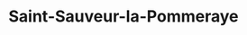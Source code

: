 ---
title: Saint-Sauveur-la-Pommeraye
url: /saint-sauveur-la-pommeraye/
latitude: 48.831
longitude: -1.448
---